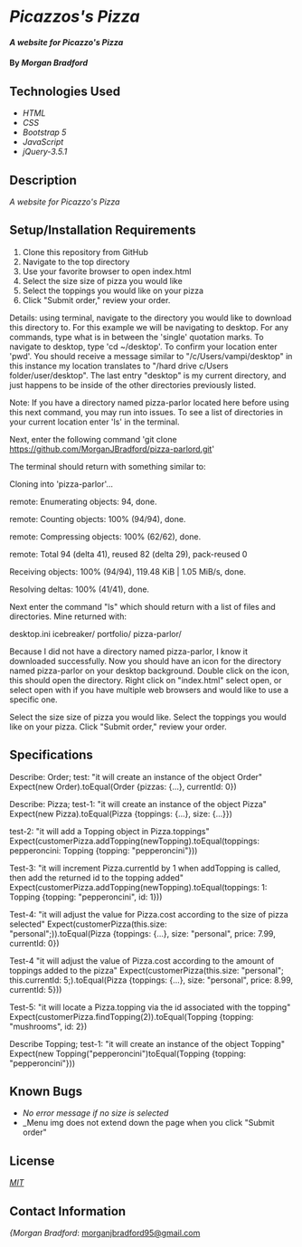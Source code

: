 # _Picazzos's Pizza_

#### _A website for Picazzo's Pizza_

#### By _**Morgan Bradford**_

## Technologies Used

* _HTML_
* _CSS_
* _Bootstrap 5_
* _JavaScript_
* _jQuery-3.5.1_

## Description

_A website for Picazzo's Pizza_

## Setup/Installation Requirements

1. Clone this repository from GitHub
2. Navigate to the top directory
2. Use your favorite browser to open index.html
3. Select the size size of pizza you would like
4. Select the toppings you would like on your pizza
5. Click "Submit order," review your order.

Details: using terminal, navigate to the directory you would like to download this directory to. For this example we will be navigating to desktop. For any commands, type what is in between the 'single' quotation marks. To navigate to desktop, type 'cd ~/desktop'. To confirm your location enter 'pwd'. You should receive a message similar to "/c/Users/vampi/desktop" in this instance my location translates to "/hard drive c/Users folder/user/desktop". The last entry "desktop" is my current directory, and just happens to be inside of the other directories previously listed.

Note: If you have a directory named pizza-parlor located here before using this next command, you may run into issues. To see a list of directories in your current location enter 'ls' in the terminal.

Next, enter the following command 'git clone https://github.com/MorganJBradford/pizza-parlord.git'

The terminal should return with something similar to:

Cloning into 'pizza-parlor'...

remote: Enumerating objects: 94, done.

remote: Counting objects: 100% (94/94), done.

remote: Compressing objects: 100% (62/62), done.

remote: Total 94 (delta 41), reused 82 (delta 29), pack-reused 0

Receiving objects: 100% (94/94), 119.48 KiB | 1.05 MiB/s, done.

Resolving deltas: 100% (41/41), done.

Next enter the command "ls" which should return with a list of files and directories. Mine returned with:

desktop.ini icebreaker/ portfolio/ pizza-parlor/

Because I did not have a directory named pizza-parlor, I know it downloaded successfully. Now you should have an icon for the directory named pizza-parlor on your desktop background. Double click on the icon, this should open the directory. Right click on "index.html" select open, or select open with if you have multiple web browsers and would like to use a specific one.

 Select the size size of pizza you would like. Select the toppings you would like on your pizza. Click "Submit order," review your order.

## Specifications

Describe: Order;
test: "it will create an instance of the object Order"
Expect(new Order).toEqual(Order {pizzas: {…}, currentId: 0})

Describe: Pizza;
test-1: "it will create an instance of the object Pizza"
Expect(new Pizza).toEqual(Pizza {toppings: {...}, size: {...}})

test-2: "it will add a Topping object in Pizza.toppings"
Expect(customerPizza.addTopping(newTopping).toEqual(toppings:
pepperoncini: Topping {topping: "pepperoncini"}))

Test-3: "it will increment Pizza.currentId by 1 when addTopping is called, then add the returned id to the topping added"
Expect(customerPizza.addTopping(newTopping).toEqual(toppings:
1: Topping {topping: "pepperoncini", id: 1}))

Test-4: "it will adjust the value for Pizza.cost according to the size of pizza selected"
Expect(customerPizza(this.size: "personal";)).toEqual(Pizza {toppings: {…}, size: "personal", price: 7.99, currentId: 0})

Test-4 "it will adjust the value of Pizza.cost according to the amount of toppings added to the pizza"
Expect(customerPizza(this.size: "personal"; this.currentId: 5;).toEqual(Pizza {toppings: {…}, size: "personal", price: 8.99, currentId: 5}))

Test-5: "it will locate a Pizza.topping via the id associated with the topping"
Expect(customerPizza.findTopping(2)).toEqual(Topping {topping: "mushrooms", id: 2})

Describe Topping;
test-1: "it will create an instance of the object Topping"
Expect(new Topping("pepperoncini")toEqual(Topping {topping: "pepperoncini"}))

## Known Bugs

* _No error message if no size is selected_
* _Menu img does not extend down the page when you click "Submit order"

## License

_[MIT](LICENSE.txt)_

## Contact Information

_{Morgan Bradford_: morganjbradford95@gmail.com
